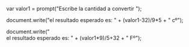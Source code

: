 
var valor1 = prompt("Escribe la cantidad a convertir  ");

document.write("el resultado esperado es: " + (valor1-32)/9*5 + " cº");

document.write("<br> el resultado esperado es: " + (valor1*9)/5+32 + " Fº");




